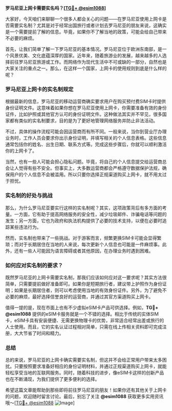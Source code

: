 **罗马尼亚上网卡需要实名吗？[[TG💪+ @esim1088](https://t.me/s/esim1088)]**

大家好，今天咱们来聊聊一个很多人都会关心的问题——在罗马尼亚使用上网卡是否需要实名制？尤其是对于经常出国旅行或者计划去罗马尼亚的朋友来说，这确实是一个需要提前了解的信息。毕竟，如果你不了解当地的政策，可能会给自己带来不必要的麻烦。

首先，让我们简单了解一下罗马尼亚的基本情况。罗马尼亚位于欧洲东南部，是一个风景优美、文化底蕴深厚的国家。近年来，随着旅游业的发展，越来越多的人选择前往罗马尼亚旅游或工作。而网络作为现代生活中不可或缺的一部分，自然也是大家关注的重点之一。那么，在这样一个国家，上网卡的使用规则到底是什么样的呢？

### 罗马尼亚上网卡的实名制规定

根据最新的信息，罗马尼亚的移动运营商确实要求用户在购买预付费SIM卡时提供身份证明文件。这意味着如果你想在罗马尼亚使用上网卡，你需要准备有效的身份证件，比如护照或其他官方认可的身份证明文件。这种做法其实并不罕见，很多国家都有类似的实名制要求，目的是为了更好地管理网络服务并防止非法活动。

不过，具体的操作流程可能会因运营商而有所不同。一般来说，当你到营业厅办理业务时，工作人员会要求你出示身份证明，并填写相关的个人信息表格。这些信息通常包括你的姓名、出生日期、联系方式等。完成这些步骤后，你就可以顺利激活你的上网卡了。

当然，也有一些人可能会担心隐私问题。毕竟，将自己的个人信息提交给运营商总会让人觉得有些不安全。但事实上，大多数运营商都会严格遵守数据保护法规，确保用户的个人信息不会被滥用。所以只要你选择正规渠道购买上网卡，就不用太过于担忧。

### 实名制的好处与挑战

那么，为什么罗马尼亚要实行这样的实名制呢？其实，这项政策背后有多方面的考量。一方面，它有助于提高网络服务的安全性，减少垃圾邮件、诈骗电话等问题的发生；另一方面，它也为政府和执法机构提供了必要的技术支持，以便在必要时追踪某些违法行为。

然而，实名制也带来了一些挑战。对于游客而言，频繁更换SIM卡可能会显得繁琐；而对于长期居住在当地的人来说，每次更新个人信息也可能是一件麻烦事。此外，还有一些人可能因为语言障碍或者其他原因，在办理业务时遇到困难。

### 如何应对实名制的要求？

既然罗马尼亚的上网卡需要实名制，那我们应该如何应对这一要求呢？其实方法很简单，只需要提前做好准备即可。如果你是短期旅行者，建议带上护照作为身份证明；如果是长期居住者，则可以考虑使用当地的有效身份证件。另外，为了避免不必要的麻烦，最好选择信誉良好的运营商，并通过其官方渠道购买上网卡。

值得一提的是，现在市面上也有不少虚拟eSIM卡产品可供选择。例如，**TG💪+ @esim1088** 提供的eSIM卡服务就是一个不错的选择。相比于传统的实体SIM卡，eSIM卡具有安装便捷、无需更换物理卡的优势，非常适合经常出差或旅行的人士使用。而且，它的实名认证过程相对简单，只需在线上传相关资料即可完成注册，大大节省了时间和精力。

### 总结

总的来说，罗马尼亚的上网卡确实需要实名制，但这并不会给正常用户带来太多困扰。只要按照要求准备好相应的身份证明材料，并通过正规渠道购买上网卡，就能轻松享受当地的互联网服务。同时，随着科技的进步，像eSIM卡这样的创新产品也在不断涌现，为我们提供了更多便利的选择。

希望这篇文章能帮助到那些即将前往罗马尼亚的朋友！如果你还有其他关于上网卡的问题，欢迎随时留言讨论。最后，别忘了关注 **@esim1088** 获取更多实用资讯哦～[[TG💪+ @esim1088](https://t.me/s/esim1088) ![Image](https://i.postimg.cc/4NQfJmqS/Snipaste-2025-05-13-00-14-12.png)]
